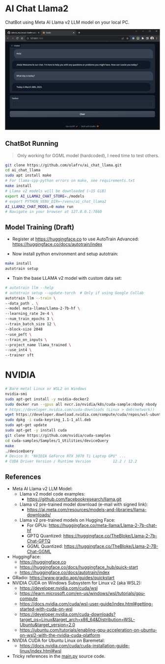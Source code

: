 # AI Chat Llama2

ChatBot using Meta AI Llama v2 LLM model on your local PC.

<a href="ai_chat_llama2.png"><img src="ai_chat_llama2.png"></a> 

## ChatBot Running

> Only working for GGML model (hardcoded), I need time to test others.

```bash
git clone https://github.com/olafrv/ai_chat_llama.git
cd ai_chat_llama
sudo apt install make
# For llama-cpp-python errors on make, see requirements.txt
make install
# Llama v2 models will be downloaded (~15 GiB)
export AI_LLAMA2_CHAT_STORE=./models 
# export PYTHON_VENV_DIR=~/venv/ai_chat_llama2
AI_LLAMA2_CHAT_MODEL=0 make run   
# Navigate in your browser at 127.0.0.1:7860
```

## Model Training (Draft)

* Register at https://huggingface.co to use AutoTrain Advanced:
https://huggingface.co/docs/autotrain/index

* Now install python environment and setup autotrain:
```bash
make install
autotrain setup
```

* Train the base LLAMA v2 model with custom data set:
```bash
# autotrain llm --help
# autotrain setup --update-torch  # Only if using Google Collab
autotrain llm --train \
--data_path . \
--model meta-llama/Llama-2-7b-hf \
--learning_rate 2e-4 \
--num_train_epochs 3 \
--train_batch_size 12 \ 
--block-size 2048
--use_peft \
--train_on_inputs \
--project_name llama_trained \
--use_int4 \
--trainer sft
```

# NVIDIA

```bash
# Bare metal Linux or WSL2 on Windows
nvidia-smi
sudo apt-get install -y nvidia-docker2
sudo docker run --gpus all nvcr.io/nvidia/k8s/cuda-sample:nbody nbody -gpu -benchmark
# https://developer.nvidia.com/cuda-downloads (Linux > deb(network))
wget https://developer.download.nvidia.com/compute/cuda/repos/wsl-ubuntu/x86_64/cuda-keyring_1.1-1_all.deb
sudo dpkg -i cuda-keyring_1.1-1_all.deb
sudo apt-get update
sudo apt-get -y install cuda
git clone https://github.com/nvidia/cuda-samples
cd cuda-samples/Samples/1_Utilities/deviceQuery
make
./deviceQuery
# Device 0: "NVIDIA GeForce RTX 3070 Ti Laptop GPU" ...
# CUDA Driver Version / Runtime Version          12.2 / 12.2
```

## References

* Meta AI Llama v2 LLM Model:
  * Llama v2 model code examples: 
    * https://github.com/facebookresearch/llama.git
  * Llama v2 pre-trained model download (e-mail with signed link):
    * https://ai.meta.com/resources/models-and-libraries/llama-downloads/
  * Llama v2 pre-trained models on Hugging Face: 
    * For GPUs: https://huggingface.co/meta-llama/Llama-2-7b-chat-hf
    * GPTQ Quantized: https://huggingface.co/TheBloke/Llama-2-7b-Chat-GPTQ
    * GGML Quantized: https://huggingface.co/TheBloke/Llama-2-7B-Chat-GGML
* HuggingFace:
  * https://huggingface.co
  * https://huggingface.co/docs/huggingface_hub/quick-start
  * https://huggingface.co/docs/autotrain/index
* GRadio: https://www.gradio.app/guides/quickstart
* NVIDIA CUDA on Windows Subsystem for Linux v2 (aka WSL2):
  * https://developer.nvidia.com/cuda/wsl
  * https://learn.microsoft.com/en-us/windows/wsl/tutorials/gpu-compute
  * https://docs.nvidia.com/cuda/wsl-user-guide/index.html#getting-started-with-cuda-on-wsl
  * https://developer.nvidia.com/cuda-downloads?target_os=Linux&target_arch=x86_64&Distribution=WSL-Ubuntu&target_version=2.0
  * https://ubuntu.com/tutorials/enabling-gpu-acceleration-on-ubuntu-on-wsl2-with-the-nvidia-cuda-platform
* NVIDIA CUDA for Ubuntu Linux on Baremetal:
  * https://docs.nvidia.com/cuda/cuda-installation-guide-linux/index.html#wsl
* Tricky references in the [main.py](main.py) source code.
